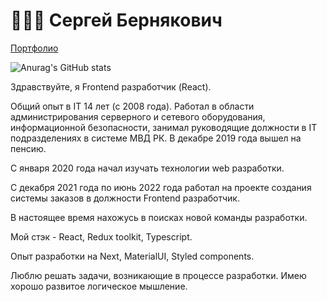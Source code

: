 # 👨🏻‍💻 Сергей Бернякович

 [Портфолио](https://webern.kz/)
 
 ![Anurag's GitHub stats](https://github-readme-stats.vercel.app/api?username=GrayWolf83&show_icons=true&theme=radical)

Здравствуйте, я Frontend разработчик (React).

Общий опыт в IT 14 лет (с 2008 года). Работал в области администрирования серверного и сетевого оборудования, информационной безопасности, занимал руководящие должности в IT подразделениях в системе МВД РК. В декабре 2019 года вышел на пенсию.

С января 2020 года начал изучать технологии web разработки.

С декабря 2021 года по июнь 2022 года работал на проекте создания системы заказов в должности Frontend разработчик.

В настоящее время нахожусь в поисках новой команды разработки.

Мой стэк - React, Redux toolkit, Typescript.

Опыт разработки на Next, MaterialUI, Styled components.

Люблю решать задачи, возникающие в процессе разработки. Имею хорошо развитое логическое мышление.


